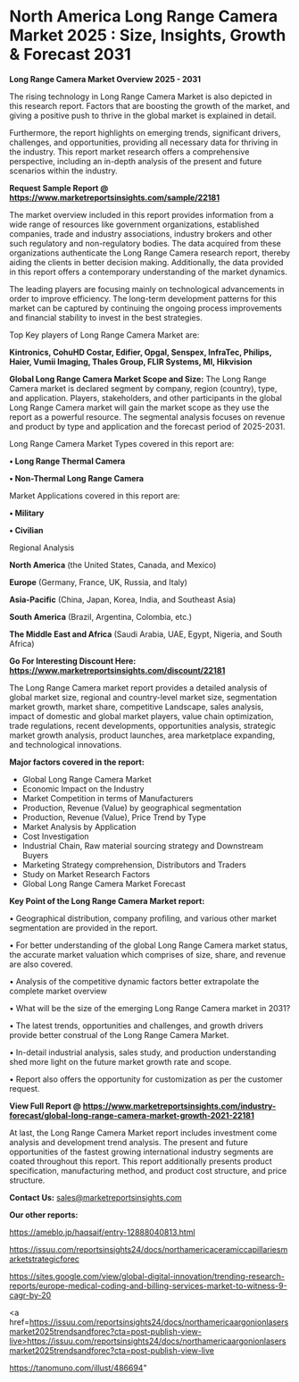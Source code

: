 # North America Long Range Camera Market 2025 : Size, Insights, Growth & Forecast 2031

<Strong> Long Range Camera Market Overview 2025 - 2031</strong>

The rising technology in Long Range Camera Market is also depicted in this research report. Factors that are boosting the growth of the market, and giving a positive push to thrive in the global market is explained in detail.

Furthermore, the report highlights on emerging trends, significant drivers, challenges, and opportunities, providing all necessary data for thriving in the industry. This report market research offers a comprehensive perspective, including an in-depth analysis of the present and future scenarios within the industry.

<strong>Request Sample Report @ <a href=https://www.marketreportsinsights.com/sample/22181>https://www.marketreportsinsights.com/sample/22181</a></strong>

The market overview included in this report provides information from a wide range of resources like government organizations, established companies, trade and industry associations, industry brokers and other such regulatory and non-regulatory bodies. The data acquired from these organizations authenticate the Long Range Camera research report, thereby aiding the clients in better decision making. Additionally, the data provided in this report offers a contemporary understanding of the market dynamics.

The leading players are focusing mainly on technological advancements in order to improve efficiency. The long-term development patterns for this market can be captured by continuing the ongoing process improvements and financial stability to invest in the best strategies.

Top Key players of Long Range Camera Market are:

<strong>Kintronics, CohuHD Costar, Edifier, Opgal, Senspex, InfraTec, Philips, Haier, Vumii Imaging, Thales Group, FLIR Systems, MI, Hikvision</strong>

<strong><b>Global Long Range Camera Market Scope and Size:</b></strong>
The Long Range Camera market is declared segment by company, region (country), type, and application. Players, stakeholders, and other participants in the global Long Range Camera market will gain the market scope as they use the report as a powerful resource. The segmental analysis focuses on revenue and product by type and application and the forecast period of 2025-2031.

Long Range Camera Market Types covered in this report are:

<strong>• Long Range Thermal Camera

• Non-Thermal Long Range Camera</strong>

Market Applications covered in this report are:

<strong>• Military

• Civilian</strong> 

Regional Analysis

<strong>North America</strong> (the United States, Canada, and Mexico)

<strong>Europe</strong> (Germany, France, UK, Russia, and Italy)

<strong>Asia-Pacific</strong> (China, Japan, Korea, India, and Southeast Asia)

<strong>South America</strong> (Brazil, Argentina, Colombia, etc.)

<strong>The Middle East and Africa</strong> (Saudi Arabia, UAE, Egypt, Nigeria, and South Africa)

<strong>Go For Interesting Discount Here: <a href=https://www.marketreportsinsights.com/discount/22181>https://www.marketreportsinsights.com/discount/22181</a></strong>

The Long Range Camera market report provides a detailed analysis of global market size, regional and country-level market size, segmentation market growth, market share, competitive Landscape, sales analysis, impact of domestic and global market players, value chain optimization, trade regulations, recent developments, opportunities analysis, strategic market growth analysis, product launches, area marketplace expanding, and technological innovations.

<strong><b>Major factors covered in the report:</b></strong>
<ul>
  <li>Global Long Range Camera Market </li>
  <li>Economic Impact on the Industry</li>
  <li>Market Competition in terms of Manufacturers</li>
  <li>Production, Revenue (Value) by geographical segmentation</li>
  <li>Production, Revenue (Value), Price Trend by Type</li>
  <li>Market Analysis by Application</li>
  <li>Cost Investigation</li>
  <li>Industrial Chain, Raw material sourcing strategy and Downstream Buyers</li>
  <li>Marketing Strategy comprehension, Distributors and Traders</li>
  <li>Study on Market Research Factors</li>
  <li>Global Long Range Camera Market Forecast</li>
</ul>

<strong><b>Key Point of the Long Range Camera Market report:</b></strong>

• Geographical distribution, company profiling, and various other market segmentation are provided in the report.

• For better understanding of the global Long Range Camera market status, the accurate market valuation which comprises of size, share, and revenue are also covered.

• Analysis of the competitive dynamic factors better extrapolate the complete market overview

• What will be the size of the emerging Long Range Camera market in 2031?

• The latest trends, opportunities and challenges, and growth drivers provide better construal of the Long Range Camera Market.

• In-detail industrial analysis, sales study, and production understanding shed more light on the future market growth rate and scope.

• Report also offers the opportunity for customization as per the customer request.

<strong><b>View Full Report @ <a href=https://www.marketreportsinsights.com/industry-forecast/global-long-range-camera-market-growth-2021-22181>https://www.marketreportsinsights.com/industry-forecast/global-long-range-camera-market-growth-2021-22181</a></b></strong>


At last, the Long Range Camera Market report includes investment come analysis and development trend analysis. The present and future opportunities of the fastest growing international industry segments are coated throughout this report. This report additionally presents product specification, manufacturing method, and product cost structure, and price structure.

<strong>Contact Us:</strong>
sales@marketreportsinsights.com

<strong>Our other reports:</strong>

<a href=https://ameblo.jp/haqsaif/entry-12888040813.html>https://ameblo.jp/haqsaif/entry-12888040813.html</a>

<a href=https://issuu.com/reportsinsights24/docs/northamericaceramiccapillariesmarketstrategicforec>https://issuu.com/reportsinsights24/docs/northamericaceramiccapillariesmarketstrategicforec</a>

<a href=https://sites.google.com/view/global-digital-innovation/trending-research-reports/europe-medical-coding-and-billing-services-market-to-witness-9-cagr-by-20>https://sites.google.com/view/global-digital-innovation/trending-research-reports/europe-medical-coding-and-billing-services-market-to-witness-9-cagr-by-20</a>

<a href=https://issuu.com/reportsinsights24/docs/northamericaargonionlasersmarket2025trendsandforec?cta=post-publish-view-live>https://issuu.com/reportsinsights24/docs/northamericaargonionlasersmarket2025trendsandforec?cta=post-publish-view-live</a>

<a href=https://tanomuno.com/illust/486694>https://tanomuno.com/illust/486694</a>"

